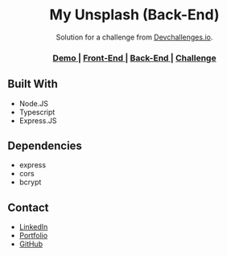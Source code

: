 <!-- Please update value in the {}  -->

<h1 align="center">My Unsplash (Back-End)</h1>
<div align="center">
   Solution for a challenge from  <a href="http://devchallenges.io" target="_blank">Devchallenges.io</a>.
</div>
<div align="center">
  <h3>
    <a href="https://el7amrawy.github.io/my-unsplash/" target="_blank">
      Demo
    </a>
    <span> | </span>
    <a href="https://github.com/el7amrawy/my-unsplash" target="_blank">
      Front-End
    </a>
    <span> | </span>
    <a href="https://github.com/el7amrawy/my-unsplash-api" target="_blank">
      Back-End
    </a>
    <span> | </span>
    <a href="https://devchallenges.io/challenges/rYyhwJAxMfES5jNQ9YsP" target="_blank">
      Challenge
    </a>
  </h3>
</div>

## Built With

<!-- This section should list any major frameworks that you built your project using. Here are a few examples.-->

- Node.JS
- Typescript
- Express.JS

## Dependencies

- express
- cors
- bcrypt

## Contact

- [LinkedIn](https://www.linkedin.com/in/aly-hamdy/)
- [Portfolio](https://el7amrawy.github.io/portfolio/)
- [GitHub](https://github.com/el7amrawy/)
